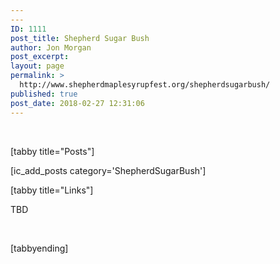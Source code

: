 ```yaml
---
---
ID: 1111
post_title: Shepherd Sugar Bush
author: Jon Morgan
post_excerpt:
layout: page
permalink: >
  http://www.shepherdmaplesyrupfest.org/shepherdsugarbush/
published: true
post_date: 2018-02-27 12:31:06
---
```

&nbsp;

[tabby title="Posts"]

[ic_add_posts category='ShepherdSugarBush']

[tabby title="Links"]

TBD

&nbsp;

[tabbyending]